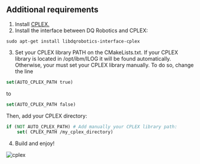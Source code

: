 ## Additional requirements

1. Install [CPLEX.](https://www.ibm.com/products/ilog-cplex-optimization-studio)
2. Install the interface between DQ Robotics and CPLEX:

```shell
sudo apt-get install libdqrobotics-interface-cplex
```

3. Set your CPLEX library PATH on the CMakeLists.txt. If your CPLEX library is located in /opt/ibm/ILOG it will be found automatically. Otherwise, your must set your CPLEX library manually. To do so, change the line 

```CMAKE
set(AUTO_CPLEX_PATH true) 
```
to 

```CMAKE
set(AUTO_CPLEX_PATH false)
```

Then, add your CPLEX directory:

```CMAKE
if (NOT AUTO_CPLEX_PATH) # Add manually your CPLEX library path:
    set( CPLEX_PATH /my_cplex_directory)   
```

4. Build and enjoy!

![cplex](https://user-images.githubusercontent.com/23158313/179157323-01619074-bdf7-477f-9d45-7bef582df9f5.gif)
